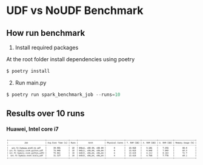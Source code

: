 # UDF vs NoUDF Benchmark

## How run benchmark
1. Install required packages

At the root folder install dependencies using poetry 

```python
$ poetry install
```

2. Run main.py 

```python
$ poetry run spark_benchmark_job --runs=10
```

## Results over 10 runs

#### Huawei, Intel core i7
![A text](/assets/udfVSnoudf_benchmark.png)
